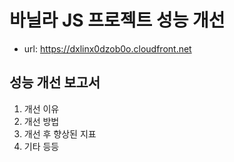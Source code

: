 # 바닐라 JS 프로젝트 성능 개선
- url: https://dxlinx0dzob0o.cloudfront.net

## 성능 개선 보고서
1. 개선 이유
2. 개선 방법
3. 개선 후 향상된 지표
4. 기타 등등